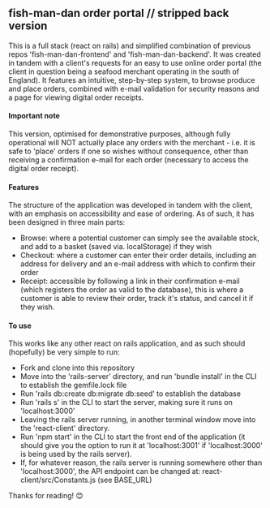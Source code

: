 ## fish-man-dan order portal // stripped back version

This is a full stack (react on rails) and simplified combination of previous repos 'fish-man-dan-frontend' and 'fish-man-dan-backend'.
It was created in tandem with a client's requests for an easy to use online order portal (the client in question being a seafood merchant operating in the south of England). It features an intuitive, step-by-step system, to browse produce and place orders, combined with e-mail validation for security reasons and a page for viewing digital order receipts.

#### Important note

This version, optimised for demonstrative purposes, although fully operational will NOT actually place any orders with the merchant - i.e. it is safe to 'place' orders if one so wishes without consequence, other than receiving a confirmation e-mail for each order (necessary to access the digital order receipt).

#### Features

The structure of the application was developed in tandem with the client, with an emphasis on accessibility and ease of ordering. As of such, it has been designed in three main parts:

- Browse: where a potential customer can simply see the available stock, and add to a basket (saved via. localStorage) if they wish
- Checkout: where a customer can enter their order details, including an address for delivery and an e-mail address with which to confirm their order
- Receipt: accessible by following a link in their confirmation e-mail (which registers the order as valid to the database), this is where a customer is able to review their order, track it's status, and cancel it if they wish.

#### To use

This works like any other react on rails application, and as such should (hopefully) be very simple to run:

- Fork and clone into this repository
- Move into the 'rails-server' directory, and run 'bundle install' in the CLI to establish the gemfile.lock file
- Run 'rails db:create db:migrate db:seed' to establish the database
- Run 'rails s' in the CLI to start the server, making sure it runs on 'localhost:3000'
- Leaving the rails server running, in another terminal window move into the 'react-client' directory.
- Run 'npm start' in the CLI to start the front end of the application (it should give you the option to run it at 'localhost:3001' if 'localhost:3000' is being used by the rails server).
- If, for whatever reason, the rails server is running somewhere other than 'localhost:3000', the API endpoint can be changed at: react-client/src/Constants.js (see BASE_URL)

Thanks for reading! 😊

